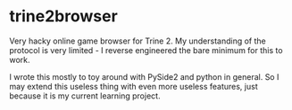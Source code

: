 # trine2browser
Very hacky online game browser for Trine 2.
My understanding of the protocol is very limited - I reverse engineered the bare minimum for this to work.

I wrote this mostly to toy around with PySide2 and python in general.
So I may extend this useless thing with even more useless features, just because it is my current learning project.

